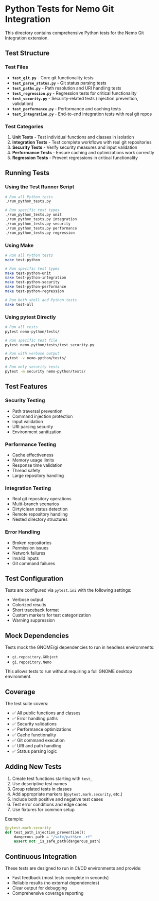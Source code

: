 # Python Tests for Nemo Git Integration

This directory contains comprehensive Python tests for the Nemo Git Integration extension.

## Test Structure

### Test Files

- **`test_git.py`** - Core git functionality tests
- **`test_parse_status.py`** - Git status parsing tests  
- **`test_paths.py`** - Path resolution and URI handling tests
- **`test_regression.py`** - Regression tests for critical functionality
- **`test_security.py`** - Security-related tests (injection prevention, validation)
- **`test_performance.py`** - Performance and caching tests
- **`test_integration.py`** - End-to-end integration tests with real git repos

### Test Categories

1. **Unit Tests** - Test individual functions and classes in isolation
2. **Integration Tests** - Test complete workflows with real git repositories
3. **Security Tests** - Verify security measures and input validation
4. **Performance Tests** - Ensure caching and optimizations work correctly
5. **Regression Tests** - Prevent regressions in critical functionality

## Running Tests

### Using the Test Runner Script

```bash
# Run all Python tests
./run_python_tests.py

# Run specific test types
./run_python_tests.py unit
./run_python_tests.py integration
./run_python_tests.py security
./run_python_tests.py performance
./run_python_tests.py regression
```

### Using Make

```bash
# Run all Python tests
make test-python

# Run specific test types
make test-python-unit
make test-python-integration
make test-python-security
make test-python-performance
make test-python-regression

# Run both shell and Python tests
make test-all
```

### Using pytest Directly

```bash
# Run all tests
pytest nemo-python/tests/

# Run specific test file
pytest nemo-python/tests/test_security.py

# Run with verbose output
pytest -v nemo-python/tests/

# Run only security tests
pytest -m security nemo-python/tests/
```

## Test Features

### Security Testing
- Path traversal prevention
- Command injection protection
- Input validation
- URI parsing security
- Environment sanitization

### Performance Testing
- Cache effectiveness
- Memory usage limits
- Response time validation
- Thread safety
- Large repository handling

### Integration Testing
- Real git repository operations
- Multi-branch scenarios
- Dirty/clean status detection
- Remote repository handling
- Nested directory structures

### Error Handling
- Broken repositories
- Permission issues
- Network failures
- Invalid inputs
- Git command failures

## Test Configuration

Tests are configured via `pytest.ini` with the following settings:
- Verbose output
- Colorized results
- Short traceback format
- Custom markers for test categorization
- Warning suppression

## Mock Dependencies

Tests mock the GNOME/gi dependencies to run in headless environments:
- `gi.repository.GObject`
- `gi.repository.Nemo`

This allows tests to run without requiring a full GNOME desktop environment.

## Coverage

The test suite covers:
- ✅ All public functions and classes
- ✅ Error handling paths
- ✅ Security validations
- ✅ Performance optimizations
- ✅ Cache functionality
- ✅ Git command execution
- ✅ URI and path handling
- ✅ Status parsing logic

## Adding New Tests

1. Create test functions starting with `test_`
2. Use descriptive test names
3. Group related tests in classes
4. Add appropriate markers (`@pytest.mark.security`, etc.)
5. Include both positive and negative test cases
6. Test error conditions and edge cases
7. Use fixtures for common setup

Example:
```python
@pytest.mark.security
def test_path_injection_prevention():
    dangerous_path = "/safe/path$rm -rf"
    assert not _is_safe_path(dangerous_path)
```

## Continuous Integration

These tests are designed to run in CI/CD environments and provide:
- Fast feedback (most tests complete in seconds)
- Reliable results (no external dependencies)
- Clear output for debugging
- Comprehensive coverage reporting
